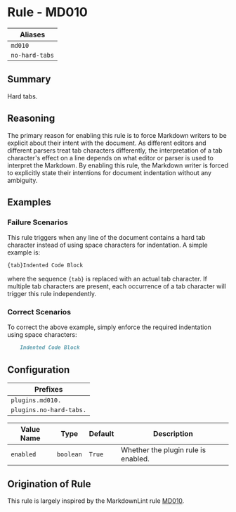 # Rule - MD010

| Aliases |
| --- |
| `md010` |
| `no-hard-tabs` |

## Summary

Hard tabs.

## Reasoning

The primary reason for enabling this rule is to force Markdown writers to be
explicit about their intent with the document.  As different editors and different
parsers treat tab characters differently, the interpretation of a tab character's
effect on a line depends on what editor or parser is used to interpret the Markdown.
By enabling this rule, the Markdown writer is forced to explicitly state their
intentions for document indentation without any ambiguity.

## Examples

### Failure Scenarios

This rule triggers when any line of the document contains a hard tab character
instead of using space characters for indentation. A simple example is:

```Markdown
{tab}Indented Code Block
```

where the sequence `{tab}` is replaced with an actual tab character.  If multiple
tab characters are present, each occurrence of a tab character will trigger this
rule independently.

### Correct Scenarios

To correct the above example, simply enforce the required indentation using space
characters:

```Markdown
    Indented Code Block
```

## Configuration

| Prefixes |
| --- |
| `plugins.md010.` |
| `plugins.no-hard-tabs.` |

| Value Name | Type | Default | Description |
| -- | -- | -- | -- |
| `enabled` | `boolean` | `True` | Whether the plugin rule is enabled. |

## Origination of Rule

This rule is largely inspired by the MarkdownLint rule
[MD010](https://github.com/DavidAnson/markdownlint/blob/main/doc/Rules.md#md010---hard-tabs).
